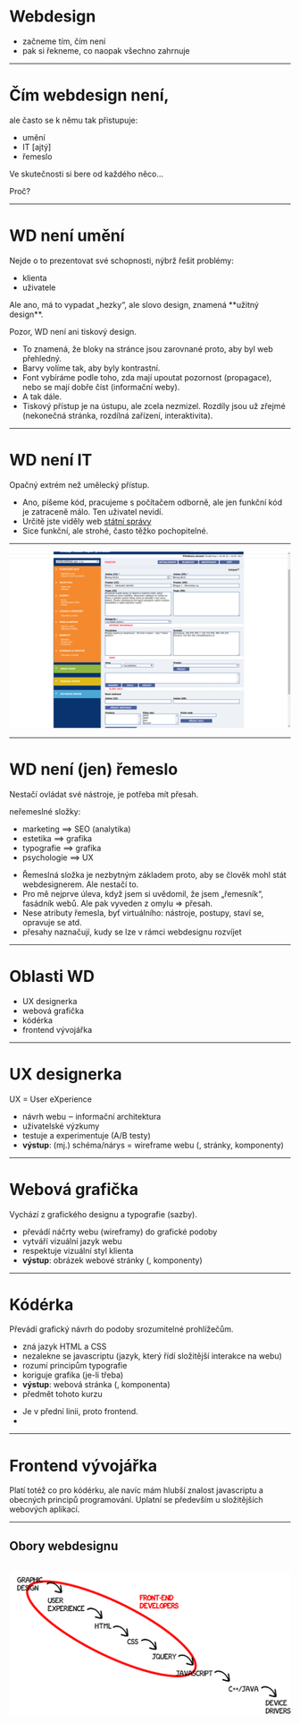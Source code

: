 <!-- .slide: data-state="c-slide-inter" -->

<div class="c-text-md">

<h1>Webdesign</h1>

</div>

>>>
* začneme tím, čím není
* pak si řekneme, co naopak všechno zahrnuje

---

# Čím webdesign není,

ale často se k němu tak přistupuje:

<ul>
	<li class="c-text-md fragment">umění</li>
	<li class="c-text-md fragment">IT [ajtý]</li>
	<li class="c-text-md fragment">řemeslo</li>
</ul>

<p class="c-text-md fragment">Ve skutečnosti si bere od každého něco…</p>

>>>
Proč?

---

# WD není umění

<p class="c-text-md fragment">Nejde o to prezentovat své schopnosti, nýbrž řešit problémy:</p>

<ul>
	<li class="c-text-md fragment">klienta</li>
	<li class="c-text-md fragment">uživatele</li>
</ul>

<p class="c-text-md fragment">Ale ano, má to vypadat „hezky“, ale slovo design, znamená **užitný design**.</p>
<p class="c-text-md fragment">Pozor, WD není ani tiskový design.</p>

>>>
* To znamená, že bloky na stránce jsou zarovnané proto, aby byl web přehledný.
* Barvy volíme tak, aby byly kontrastní.
* Font vybíráme podle toho, zda mají upoutat pozornost (propagace), nebo se mají dobře číst (informační weby).
* A tak dále.
* Tiskový přístup je na ústupu, ale zcela nezmizel. Rozdíly jsou už zřejmé (nekonečná stránka, rozdílná zařízení, interaktivita).

---

# WD není IT

Opačný extrém než umělecký přístup.

>>>
* Ano, píšeme kód, pracujeme s počítačem odborně, ale jen funkční kód je zatraceně málo. Ten uživatel nevidí.
* Určitě jste viděly web [státní správy](https://adisepo.mfcr.cz/adistc/adis/idpr_epo/epo2/form/form_uvod.faces?CPodani=NSIiBBdplHM5M8qZpxnWBZLi)
* Sice funkční, ale strohé, často těžko pochopitelné.

---

![Administrační rozhraní](/img/webdesign-it.png)

---

# WD není <span class="fragment">(jen)</span> řemeslo

<p class="c-text-md fragment">Nestačí ovládat své nástroje, je potřeba mít přesah.</p>
<p class="c-text-md fragment">neřemeslné složky:</p>

<ul>
	<li class="c-text-md fragment">marketing ==> SEO (analytika)</li>
	<li class="c-text-md fragment">estetika ==> grafika</li>
	<li class="c-text-md fragment">typografie ==> grafika</li>
	<li class="c-text-md fragment">psychologie ==> UX</li>
</ul>


>>>
* Řemeslná složka je nezbytným základem proto, aby se člověk mohl stát webdesignerem. Ale nestačí to.
* Pro mě nejprve úleva, když jsem si uvědomil, že jsem „řemesník“, fasádník webů. Ale pak vyveden z omylu => přesah.
* Nese atributy řemesla, byť virtuálního: nástroje, postupy, staví se, opravuje se atd.
* přesahy naznačují, kudy se lze v rámci webdesignu rozvíjet

---

# Oblasti WD

<ul>
	<li class="c-text-md fragment">UX designerka</li>
	<li class="c-text-md fragment">webová grafička</li>
	<li class="c-text-md fragment">kódérka</li>
	<li class="c-text-md fragment">frontend vývojářka</li>
</ul>

---

# UX designerka

UX = User eXperience

<ul>
	<li class="c-text-md fragment">návrh webu ‒ informační architektura</li>
	<li class="c-text-md fragment">uživatelské výzkumy</li>
	<li class="c-text-md fragment">testuje a experimentuje (A/B testy)</li> 	
	<li class="c-text-md fragment"><strong>výstup</strong>: (mj.) schéma/nárys = wireframe webu <span class="c-text-xs">(, stránky, komponenty)</span></li>
</ul>

---

# Webová grafička

Vychází z grafického designu a typografie (sazby).

<ul>
	<li class="c-text-md fragment">převádí náčrty webu (wireframy) do grafické podoby</li>
	<li class="c-text-md fragment">vytváří vizuální jazyk webu</li>
	<li class="c-text-md fragment">respektuje vizuální styl klienta</li> 	
	<li class="c-text-md fragment"><strong>výstup</strong>: obrázek webové stránky <span class="c-text-xs">(, komponenty)</span></li>
</ul>

---

# Kódérka

Převádí grafický návrh do podoby srozumitelné prohlížečům.

<ul>
	<li class="c-text-md fragment">zná jazyk HTML a CSS</li>
	<li class="c-text-md fragment">nezalekne se javascriptu (jazyk, který řídí složitější interakce na webu)</li>
	<li class="c-text-md fragment">rozumí principům typografie</li>
	<li class="c-text-md fragment">koriguje grafika (je-li třeba)</li>
	<li class="c-text-md fragment"><strong>výstup</strong>: webová stránka <span class="c-text-xs">(, komponenta)</span></li>
	<li class="c-text-md fragment">předmět tohoto kurzu</li>
</ul>

>>>
* Je v přední linii, proto frontend.
*

---

# Frontend vývojářka

Platí totéž co pro kódérku, ale navíc mám hlubší znalost javascriptu a obecných principů programování. Uplatní se především u složitějších webových aplikací.

---

## Obory webdesignu

<div style="position:relative; height: 60vh;">
        <p class="fragment current-visible" style="position:absolute; margin-left: auto; margin-right: auto; left: 0; right: 0;" data-fragment-index="0">
			<img alt="Diagram webdesignu" src="/img/Software-Development-Continuum-2.png">
        </p>
        <p class="fragment current-visible" style="position:absolute; margin-left: auto; margin-right: auto; left: 0; right: 0;" data-fragment-index="1">
			<img alt="Diagram webdesignu" src="/img/Front-End-Developers-3.png">
        </p>
		<p class="c-text-xs fragment" style="position: absolute; bottom: 0; text-align: right;" data-fragment-index="0">zdroj: [{sauceCode} The Salsita Blog](http://blog.salsitasoft.com/the-shifting-definition-of-front-end-developer/) </p>
</div>

>>>
* zleva doprava je směr od umění k technice
* výseč tohoto kurzu bude ještě užší
